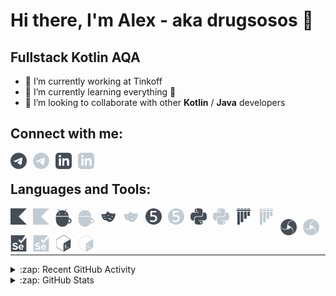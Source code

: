 # Hi there, I'm Alex - aka drugsosos 👋

## Fullstack Kotlin AQA

- 🔭 I’m currently working at Tinkoff
- 🌱 I’m currently learning everything 🐸
- 👯 I’m looking to collaborate with other **Kotlin** / **Java** developers

Connect with me:
---

[<img align="left" alt="Telegram" width="26px" src="./img/dark/telegram.svg" style="padding-right:10px;" />](https://t.me/Alex0sipov#gh-light-mode-only)
[<img align="left" alt="Telegram" width="26px" src="./img/light/telegram.svg" style="padding-right:10px;" />](https://t.me/Alex0sipov#gh-dark-mode-only)
&nbsp;&nbsp;
[<img align="left" alt="LinkedIn" width="26px" src="./img/dark/linkedin.svg" style="padding-right:10px;" />](https://www.linkedin.com/in/alex-osipov-dev/#gh-light-mode-only)
[<img align="left" alt="LinkedIn" width="26px" src="./img/light/linkedin.svg" style="padding-right:10px;" />](https://www.linkedin.com/in/alex-osipov-dev/#gh-dark-mode-only)

Languages and Tools:
---

[<img align="left" alt="Kotlin" width="26px" src="./img/dark/kotlin.svg" style="padding-right:10px;" />](https://kotlinlang.org/#gh-light-mode-only)
[<img align="left" alt="Kotlin" width="26px" src="./img/light/kotlin.svg" style="padding-right:10px;" />](https://kotlinlang.org/#gh-dark-mode-only)
&nbsp;&nbsp;
[<img align="left" alt="Espresso" width="26px" src="./img/dark/espresso.svg" style="padding-right:10px;" />](https://developer.android.com/training/testing/espresso/#gh-light-mode-only)
[<img align="left" alt="Espresso" width="26px" src="./img/light/espresso.svg" style="padding-right:10px;" />](https://developer.android.com/training/testing/espresso/#gh-dark-mode-only)
&nbsp;&nbsp;
[<img align="left" alt="Playwright" width="26px" src="./img/dark/playwright.svg" style="padding-right:10px;" />](https://playwright.dev#gh-light-mode-only)
[<img align="left" alt="Playwright" width="26px" src="./img/light/playwright.svg" style="padding-right:10px;" />](https://playwright.dev#gh-dark-mode-only)
&nbsp;&nbsp;
[<img align="left" alt="JUnit" width="26px" src="./img/dark/junit5.svg" style="padding-right:10px;" />](https://junit.org/junit5/#gh-light-mode-only)
[<img align="left" alt="JUnit" width="26px" src="./img/light/junit5.svg" style="padding-right:10px;" />](https://junit.org/junit5/#gh-dark-mode-only)
&nbsp;&nbsp;
[<img align="left" alt="Python" width="26px" src="./img/dark/python.svg" style="padding-right:10px;" />](https://www.python.org#gh-light-mode-only)
[<img align="left" alt="Python" width="26px" src="./img/light/python.svg" style="padding-right:10px;" />](https://www.python.org#gh-dark-mode-only)
&nbsp;&nbsp;
[<img align="left" alt="Pytest" width="26px" src="./img/dark/pytest.svg" style="padding-right:10px;" />](https://docs.pytest.org/#gh-light-mode-only)
[<img align="left" alt="Pytest" width="26px" src="./img/light/pytest.svg" style="padding-right:10px;" />](https://docs.pytest.org/#gh-dark-mode-only)
&nbsp;&nbsp;
[<img align="left" alt="Appium" width="26px" src="./img/dark/appium.svg" style="padding-right:10px;" />](https://appium.io#gh-light-mode-only)
[<img align="left" alt="Appium" width="26px" src="./img/light/appium.svg" style="padding-right:10px;" />](https://appium.io#gh-dark-mode-only)
&nbsp;&nbsp;
[<img align="left" alt="Selenium" width="26px" src="./img/dark/selenium.svg" style="padding-right:10px;" />](https://www.selenium.dev#gh-light-mode-only)
[<img align="left" alt="Selenium" width="26px" src="./img/light/selenium.svg" style="padding-right:10px;" />](https://www.selenium.dev#gh-dark-mode-only)
&nbsp;&nbsp;
[<img align="left" alt="Bash" width="26px" src="./img/dark/gnubash.svg" style="padding-right:10px;" />](https://www.gnu.org/software/bash/#gh-light-mode-only)
[<img align="left" alt="Bash" width="26px" src="./img/light/gnubash.svg" style="padding-right:10px;" />](https://www.gnu.org/software/bash/#gh-dark-mode-only)

---



<details>
  <summary>:zap: Recent GitHub Activity</summary>
  &nbsp;
  
<!--START_SECTION:activity-->
1. 🗣 Commented on [#80](https://github.com/mac-cleanup/mac-cleanup-py/issues/80#issuecomment-1661946530) in [mac-cleanup/mac-cleanup-py](https://github.com/mac-cleanup/mac-cleanup-py)
2. 🗣 Commented on [#108](https://github.com/mac-cleanup/mac-cleanup-py/issues/108#issuecomment-1660003214) in [mac-cleanup/mac-cleanup-py](https://github.com/mac-cleanup/mac-cleanup-py)
<!--END_SECTION:activity-->

</details>

<details>
  <summary>:zap: GitHub Stats</summary>
  &nbsp;
  
  [<img align="left" width="47%" alt="Top Languages" src="https://github-readme-stats-drugsosos.vercel.app/api/top-langs/?username=drugsosos&theme=default&show_icons=true&count_private=true&hide_border=true&title_color=454d57&layout=compact" />](https://github.com/Drugsosos#gh-light-mode-only)
  [<img align="left" width="47%" alt="Github Stats" src="https://github-readme-stats-drugsosos.vercel.app/api?username=drugsosos&theme=default&show_icons=true&count_private=true&hide_border=true&hide_title=true" />](https://github.com/Drugsosos#gh-light-mode-only)
  [<img align="left" width="47%" alt="Top Languages" src="https://github-readme-stats-drugsosos.vercel.app/api/top-langs/?username=drugsosos&theme=github_dark&show_icons=true&count_private=true&hide_border=true&title_color=c1cbd3&layout=compact" />](https://github.com/Drugsosos#gh-dark-mode-only)
  [<img align="left" width="47%" alt="Github Stats" src="https://github-readme-stats-drugsosos.vercel.app/api?username=drugsosos&theme=github_dark&show_icons=true&count_private=true&hide_border=true&hide_title=true" />](https://github.com/Drugsosos#gh-dark-mode-only)

</details>
